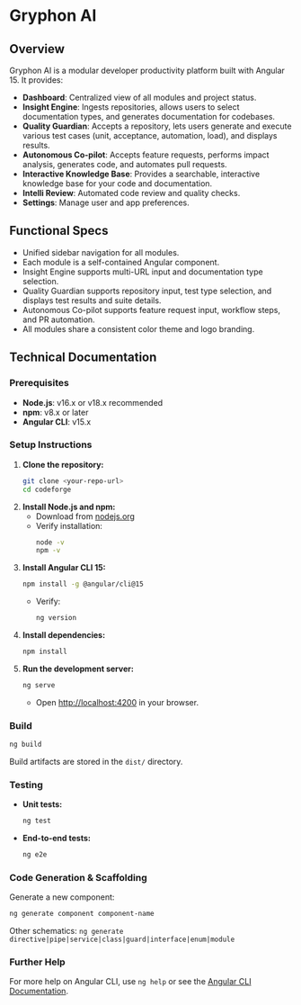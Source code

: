 
# Gryphon AI

## Overview
Gryphon AI is a modular developer productivity platform built with Angular 15. It provides:
- **Dashboard**: Centralized view of all modules and project status.
- **Insight Engine**: Ingests repositories, allows users to select documentation types, and generates documentation for codebases.
- **Quality Guardian**: Accepts a repository, lets users generate and execute various test cases (unit, acceptance, automation, load), and displays results.
- **Autonomous Co-pilot**: Accepts feature requests, performs impact analysis, generates code, and automates pull requests.
- **Interactive Knowledge Base**: Provides a searchable, interactive knowledge base for your code and documentation.
- **Intelli Review**: Automated code review and quality checks.
- **Settings**: Manage user and app preferences.

## Functional Specs
- Unified sidebar navigation for all modules.
- Each module is a self-contained Angular component.
- Insight Engine supports multi-URL input and documentation type selection.
- Quality Guardian supports repository input, test type selection, and displays test results and suite details.
- Autonomous Co-pilot supports feature request input, workflow steps, and PR automation.
- All modules share a consistent color theme and logo branding.

## Technical Documentation

### Prerequisites
- **Node.js**: v16.x or v18.x recommended
- **npm**: v8.x or later
- **Angular CLI**: v15.x

### Setup Instructions
1. **Clone the repository:**
	```sh
	git clone <your-repo-url>
	cd codeforge
	```
2. **Install Node.js and npm:**
	- Download from [nodejs.org](https://nodejs.org/)
	- Verify installation:
	  ```sh
	  node -v
	  npm -v
	  ```
3. **Install Angular CLI 15:**
	```sh
	npm install -g @angular/cli@15
	```
	- Verify:
	  ```sh
	  ng version
	  ```
4. **Install dependencies:**
	```sh
	npm install
	```
5. **Run the development server:**
	```sh
	ng serve
	```
	- Open [http://localhost:4200](http://localhost:4200) in your browser.

### Build
```sh
ng build
```
Build artifacts are stored in the `dist/` directory.

### Testing
- **Unit tests:**
  ```sh
  ng test
  ```
- **End-to-end tests:**
  ```sh
  ng e2e
  ```

### Code Generation & Scaffolding
Generate a new component:
```sh
ng generate component component-name
```
Other schematics: `ng generate directive|pipe|service|class|guard|interface|enum|module`

### Further Help
For more help on Angular CLI, use `ng help` or see the [Angular CLI Documentation](https://angular.io/cli).
